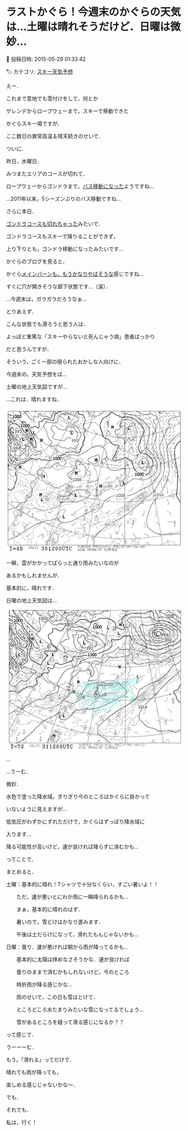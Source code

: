 # ラストかぐら！今週末のかぐらの天気は…土曜は晴れそうだけど．日曜は微妙…

📅 投稿日時: 2015-05-29 01:33:42

🏷️ カテゴリ: [スキー天気予想](c6554f5c3c106093b511a8daae23757e8.md)

えー．


これまで意地でも雪付けをして，何とか


ゲレンデからロープウェーまで，スキーで移動できた


かぐらスキー場ですが．





ここ数日の異常高温＆晴天続きのせいで．


ついに．


昨日，水曜日．


みつまたエリアのコースが切れて．


ロープウェーからゴンドラまで，[バス移動になった](http://blog.princehotels.co.jp/ski/kagura/033157.php)ようですね…


…2011年以来，5シーズンぶりのバス移動ですね…





さらに本日．


[ゴンドラコースも切れちゃった](http://blog.princehotels.co.jp/ski/kagura/033159.php)みたいで．


ゴンドラコースもスキーで降りることができず，


上り下りとも，ゴンドラ移動になったみたいです…





かぐらのブログを見ると．


かぐら[メインバーンも，もうかなりやばそうな](http://blog.princehotels.co.jp/ski/kagura/033159.php)感じですね…


すぐに穴が開きそうな廊下状態です…（涙）．





…今週末は，ガラガラだろうなぁ…





とりあえず．


こんな状態でも滑ろうと思う人は．


よっぽど重篤な「スキーやらないと死んじゃう病」患者ばっかり


だと思うんですが．





そういう，ごく一部の限られたおかしな人向けに．


今週末の，天気予想をば…





土曜の地上天気図ですが…


…これは．晴れますね．




![484965b8f700733a733b5d8f14d57f5a.jpg](images/484965b8f700733a733b5d8f14d57f5a.jpg)




一瞬，雲がかかってぱらっと通り雨みたいなのが


あるかもしれませんが．


基本的に，晴れです．





日曜の地上天気図は…




![791dc86292c461bd5afbeb1d1ee99986.jpg](images/791dc86292c461bd5afbeb1d1ee99986.jpg)




…


…うーむ．


微妙．


水色で塗った降水域，ぎりぎり今のところはかぐらに掛かって


いないように見えますが…


低気圧がわずかにずれただけで，かぐらはずっぽり降水域に


入ります…


降る可能性が高いけど，運が良ければ降らずに済むかも…





ってことで．


まとめると．





土曜：基本的に晴れ！Tシャツで十分なくらい，すごい暑いよ！！


　　ただ，運が悪いとにわか雨に一瞬降られるかも…


　　まぁ，基本的に晴れのはず．


　　暑いので，雪どけはかなり進みます．


　　午後は土だらけになって，滑れたもんじゃないかも…





日曜：曇り．運が悪ければ朝から雨が降ってるかも…


　　基本的に太陽は拝めなさそうかな．運が良ければ


　　曇りのままで済むかもしれないけど，今のところ


　　時折雨が降る感じかな…


　　雨のせいで，この日も雪はとけて．


　　ところどころ水たまりみたいな雪になってるでしょう…


　　雪があるところを縫って滑る感じになるか？？





って感じで．


うーーーむ．


もう，「滑れる」ってだけで．


晴れても雨が降っても，


楽しめる感じじゃないかな～．





でも．


それでも．


私は，行く！
